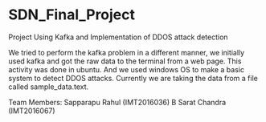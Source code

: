 # SDN_Final_Project
Project Using Kafka and Implementation of DDOS attack detection  

We tried to perform the kafka problem in a different manner, we initially used kafka and got the raw data to the terminal from a web page. This activity was done in ubuntu. And we used windows OS to make a basic system to detect DDOS attacks. Currently we are taking the data from a file called sample_data.text.

Team Members:
Sapparapu Rahul (IMT2016036)
B Sarat Chandra (IMT2016067)
